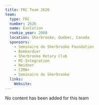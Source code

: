 ```yaml
---
title: FRC Team 2626
team:
  type: FRC
  number: 2626
  name: Evolution
  rookie_year: 2008
  location: Sherbrooke, Québec, Canada
  sponsors:
    - Seminaire de Sherbrooke Foundation
    - Bombardier
    - Sherbrooke Rotary Club
    - MI-Integration
    - Neidner
    - CIMA+
    - Seminaire de Sherbrooke
  links:
    Website: 
---
```

No content has been added for this team